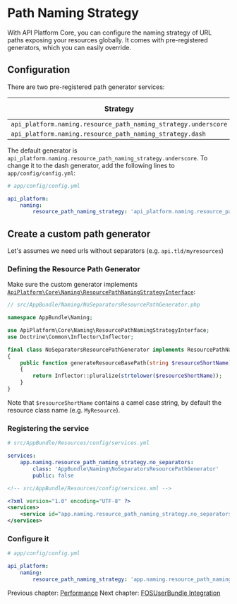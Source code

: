 # Path Naming Strategy

With API Platform Core, you can configure the naming strategy of URL paths exposing your resources globally.
It comes with pre-registered generators, which you can easily override.

## Configuration

There are two pre-registered path generator services:

Strategy                                                       | Entity name  | Path result
---------------------------------------------------------------|--------------|----------------
`api_platform.naming.resource_path_naming_strategy.underscore` | `MyResource` | `/my_resources`
`api_platform.naming.resource_path_naming_strategy.dash`       | `MyResource` | `/my-resources`

The default generator is `api_platform.naming.resource_path_naming_strategy.underscore`.
To change it to the dash generator, add the following lines to `app/config/config.yml`:

```yaml
# app/config/config.yml

api_platform:
    naming:
        resource_path_naming_strategy: 'api_platform.naming.resource_path_naming_strategy.dash'
```

## Create a custom path generator

Let's assumes we need urls without separators (e.g. `api.tld/myresources`)

### Defining the Resource Path Generator

Make sure the custom generator implements [`ApiPlatform\Core\Naming\ResourcePathNamingStrategyInterface`](https://github.com/api-platform/core/blob/master/src/Naming/ResourcePathNamingStrategyInterface.php):

```php
// src/AppBundle/Naming/NoSeparatorsResourcePathGenerator.php

namespace AppBundle\Naming;

use ApiPlatform\Core\Naming\ResourcePathNamingStrategyInterface;
use Doctrine\Common\Inflector\Inflector;

final class NoSeparatorsResourcePathGenerator implements ResourcePathNamingStrategyInterface
{
    public function generateResourceBasePath(string $resourceShortName) : string
    {
        return Inflector::pluralize(strtolower($resourceShortName));
    }
}
```

Note that `$resourceShortName` contains a camel case string, by default the resource class name (e.g. `MyResource`).

### Registering the service

<configurations>

```yaml
# src/AppBundle/Resources/config/services.yml

services:
    app.naming.resource_path_naming_strategy.no_separators:
        class: 'AppBundle\Naming\NoSeparatorsResourcePathGenerator'
        public: false
```

```xml
<!-- src/AppBundle/Resources/config/services.xml -->

<?xml version="1.0" encoding="UTF-8" ?>
<services>
    <service id="app.naming.resource_path_naming_strategy.no_separators" class="AppBundle\Naming\NoSeparatorsResourcePathGenerator" public="false" />
</services>
```

</configurations>

### Configure it

```yaml
# app/config/config.yml

api_platform:
    naming:
        resource_path_naming_strategy: 'app.naming.resource_path_naming_strategy.no_separators'
```

Previous chapter: [Performance](performance.md)
Next chapter: [FOSUserBundle Integration](fosuser-bundle.md)
